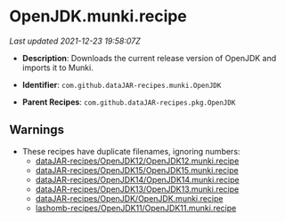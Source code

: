 # OpenJDK.munki.recipe

_Last updated 2021-12-23 19:58:07Z_

- **Description**: Downloads the current release version of OpenJDK and imports it to Munki.

- **Identifier**: `com.github.dataJAR-recipes.munki.OpenJDK`

- **Parent Recipes**: `com.github.dataJAR-recipes.pkg.OpenJDK`

## Warnings

- These recipes have duplicate filenames, ignoring numbers:
    - [dataJAR-recipes/OpenJDK12/OpenJDK12.munki.recipe](/autopkg-dupe-tracker/dataJAR-recipes/OpenJDK12/OpenJDK12.munki.recipe)
    - [dataJAR-recipes/OpenJDK15/OpenJDK15.munki.recipe](/autopkg-dupe-tracker/dataJAR-recipes/OpenJDK15/OpenJDK15.munki.recipe)
    - [dataJAR-recipes/OpenJDK14/OpenJDK14.munki.recipe](/autopkg-dupe-tracker/dataJAR-recipes/OpenJDK14/OpenJDK14.munki.recipe)
    - [dataJAR-recipes/OpenJDK13/OpenJDK13.munki.recipe](/autopkg-dupe-tracker/dataJAR-recipes/OpenJDK13/OpenJDK13.munki.recipe)
    - [dataJAR-recipes/OpenJDK/OpenJDK.munki.recipe](/autopkg-dupe-tracker/dataJAR-recipes/OpenJDK/OpenJDK.munki.recipe)
    - [lashomb-recipes/OpenJDK11/OpenJDK11.munki.recipe](/autopkg-dupe-tracker/lashomb-recipes/OpenJDK11/OpenJDK11.munki.recipe)